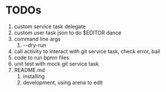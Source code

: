 # TODOs

1. custom service task delegate
1. custom user task json to do $EDITOR dance
1. command line args
   1. --dry-run
1. call activity to interact with git service task, check error, bail
1. code to run bpmn files
1. unit test with mock git service task
1. README.md
   1. installing
   1. development, using arena to edit